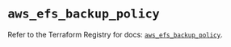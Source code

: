 # `aws_efs_backup_policy`

Refer to the Terraform Registry for docs: [`aws_efs_backup_policy`](https://registry.terraform.io/providers/hashicorp/aws/4.54.0/docs/resources/efs_backup_policy).
